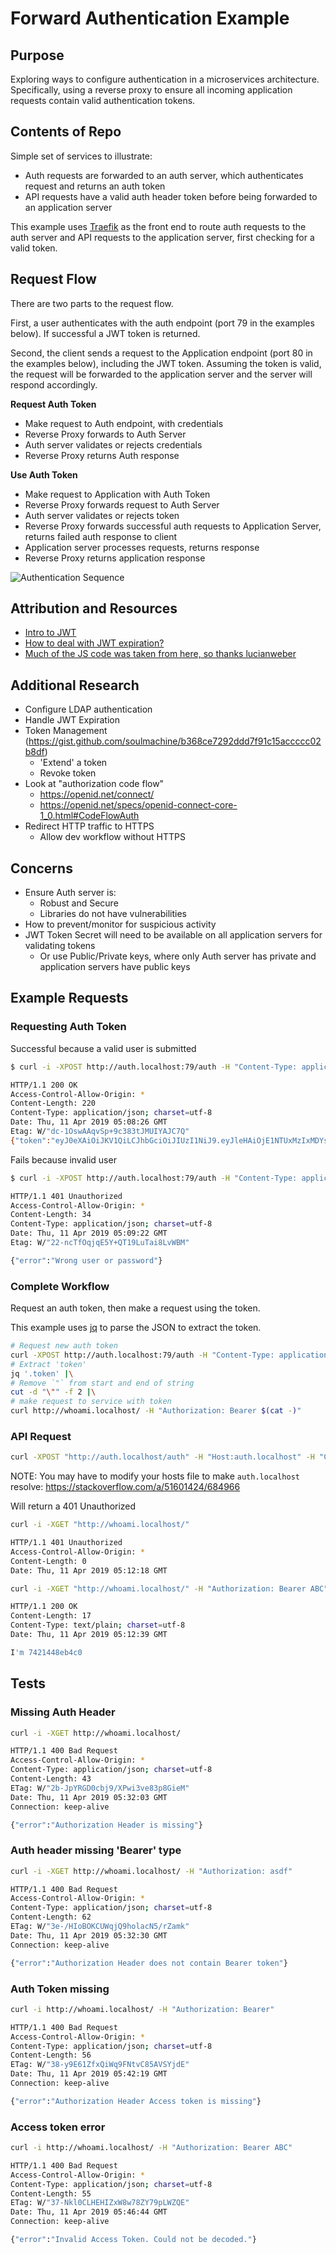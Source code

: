 # Forward Authentication Example

## Purpose

Exploring ways to configure authentication in a microservices architecture. Specifically, using a reverse proxy to ensure all incoming application requests contain valid authentication tokens.

## Contents of Repo

Simple set of services to illustrate:

* Auth requests are forwarded to an auth server, which authenticates request and returns an auth token
* API requests have a valid auth header token before being forwarded to an application server

This example uses [Traefik](http://traefik.io) as the front end to route auth requests to the auth server and API requests to the application server, first checking for a valid token.

## Request Flow

There are two parts to the request flow. 

First, a user authenticates with the auth endpoint (port 79 in the examples below). If successful a JWT token is returned. 

Second, the client sends a request to the Application endpoint (port 80 in the examples below), including the JWT token. Assuming the token is valid, the request will be forwarded to the application server and the server will respond accordingly.

**Request Auth Token**

* Make request to Auth endpoint, with credentials
* Reverse Proxy forwards to Auth Server
* Auth server validates or rejects credentials
* Reverse Proxy returns Auth response

**Use Auth Token**

* Make request to Application with Auth Token
* Reverse Proxy forwards request to Auth Server
* Auth server validates or rejects token
* Reverse Proxy forwards successful auth requests to Application Server, returns failed auth response to client
* Application server processes requests, returns response
* Reverse Proxy returns application response

![Authentication Sequence](./docs/AuthenticationSequence.png)

## Attribution and Resources

* [Intro to JWT](https://jwt.io/introduction/)
* [How to deal with JWT expiration?](https://gist.github.com/soulmachine/b368ce7292ddd7f91c15accccc02b8df)
* [Much of the JS code was taken from here, so thanks lucianweber](https://github.com/lucianweber/ldap-jwt/)

## Additional Research

* Configure LDAP authentication
* Handle JWT Expiration
* Token Management (https://gist.github.com/soulmachine/b368ce7292ddd7f91c15accccc02b8df)
  * 'Extend' a token
  * Revoke token
* Look at "authorization code flow"
  * https://openid.net/connect/
  * https://openid.net/specs/openid-connect-core-1_0.html#CodeFlowAuth
* Redirect HTTP traffic to HTTPS
  * Allow dev workflow without HTTPS

## Concerns

* Ensure Auth server is:
  * Robust and Secure
  * Libraries do not have vulnerabilities
* How to prevent/monitor for suspicious activity
* JWT Token Secret will need to be available on all application servers for validating tokens
  * Or use Public/Private keys, where only Auth server has private and application servers have public keys

## Example Requests

### Requesting Auth Token

Successful because a valid user is submitted

```bash
$ curl -i -XPOST http://auth.localhost:79/auth -H "Content-Type: application/json" --data '{"username":"admin","password":"admin"}'

HTTP/1.1 200 OK
Access-Control-Allow-Origin: *
Content-Length: 220
Content-Type: application/json; charset=utf-8
Date: Thu, 11 Apr 2019 05:08:26 GMT
Etag: W/"dc-1OswAAqvSp+9c383tJMUIYAJC7Q"
{"token":"eyJ0eXAiOiJKV1QiLCJhbGciOiJIUzI1NiJ9.eyJleHAiOjE1NTUxMzIxMDYsInVzZXJfbmFtZSI6IjEyMyIsImZ1bGxfbmFtZSI6ImFkbWluIiwibWFpbCI6ImFkbWluQHRlc3QuY29tIn0.cEDeu_nPhvu2CII5KPs9whVQDdgg-mda6oODqHhV_0A","full_name":"admin"}
```

Fails because invalid user

```bash
$ curl -i -XPOST http://auth.localhost:79/auth -H "Content-Type: application/json" --data '{"username":"xyz","password":"xyz"}'

HTTP/1.1 401 Unauthorized
Access-Control-Allow-Origin: *
Content-Length: 34
Content-Type: application/json; charset=utf-8
Date: Thu, 11 Apr 2019 05:09:22 GMT
Etag: W/"22-ncTfOqjqE5Y+QT19LuTai8LvWBM"

{"error":"Wrong user or password"}
```

### Complete Workflow

Request an auth token, then make a request using the token.

This example uses [jq](https://stedolan.github.io/jq/download/) to parse the JSON to extract the token.

```bash
# Request new auth token
curl -XPOST http://auth.localhost:79/auth -H "Content-Type: application/json" --data '{"username":"admin","password":"admin"}' |\
# Extract 'token'
jq '.token' |\
# Remove `"` from start and end of string
cut -d "\"" -f 2 |\
# make request to service with token
curl http://whoami.localhost/ -H "Authorization: Bearer $(cat -)"
```


### API Request

```bash
curl -XPOST "http://auth.localhost/auth" -H "Host:auth.localhost" -H "Content-Type: application/json" --data '{"username":"admin","password":"admin"}'
```

NOTE: You may have to modify your hosts file to make `auth.localhost` resolve: https://stackoverflow.com/a/51601424/684966


Will return a 401 Unauthorized

```bash
curl -i -XGET "http://whoami.localhost/"

HTTP/1.1 401 Unauthorized
Access-Control-Allow-Origin: *
Content-Length: 0
Date: Thu, 11 Apr 2019 05:12:18 GMT
```

```bash
curl -i -XGET "http://whoami.localhost/" -H "Authorization: Bearer ABC"

HTTP/1.1 200 OK
Content-Length: 17
Content-Type: text/plain; charset=utf-8
Date: Thu, 11 Apr 2019 05:12:39 GMT

I'm 7421448eb4c0
```

## Tests

### Missing Auth Header

```bash
curl -i -XGET http://whoami.localhost/

HTTP/1.1 400 Bad Request
Access-Control-Allow-Origin: *
Content-Type: application/json; charset=utf-8
Content-Length: 43
ETag: W/"2b-JpYRGD0cbj9/XPwi3ve83p8GieM"
Date: Thu, 11 Apr 2019 05:32:03 GMT
Connection: keep-alive

{"error":"Authorization Header is missing"}
```

### Auth header missing 'Bearer' type

```bash
curl -i -XGET http://whoami.localhost/ -H "Authorization: asdf"

HTTP/1.1 400 Bad Request
Access-Control-Allow-Origin: *
Content-Type: application/json; charset=utf-8
Content-Length: 62
ETag: W/"3e-/HIoBOKCUWqjQ9holacN5/rZamk"
Date: Thu, 11 Apr 2019 05:32:30 GMT
Connection: keep-alive

{"error":"Authorization Header does not contain Bearer token"}
```

### Auth Token missing

```bash
curl -i http://whoami.localhost/ -H "Authorization: Bearer"

HTTP/1.1 400 Bad Request
Access-Control-Allow-Origin: *
Content-Type: application/json; charset=utf-8
Content-Length: 56
ETag: W/"38-y9E61ZfxQiWq9FNtvC85AVSYjdE"
Date: Thu, 11 Apr 2019 05:42:19 GMT
Connection: keep-alive

{"error":"Authorization Header Access token is missing"}
```

### Access token error

```bash
curl -i http://whoami.localhost/ -H "Authorization: Bearer ABC"

HTTP/1.1 400 Bad Request
Access-Control-Allow-Origin: *
Content-Type: application/json; charset=utf-8
Content-Length: 55
ETag: W/"37-Nkl0CLHEHIZxW8w78ZY79pLWZQE"
Date: Thu, 11 Apr 2019 05:46:44 GMT
Connection: keep-alive

{"error":"Invalid Access Token. Could not be decoded."}
```
